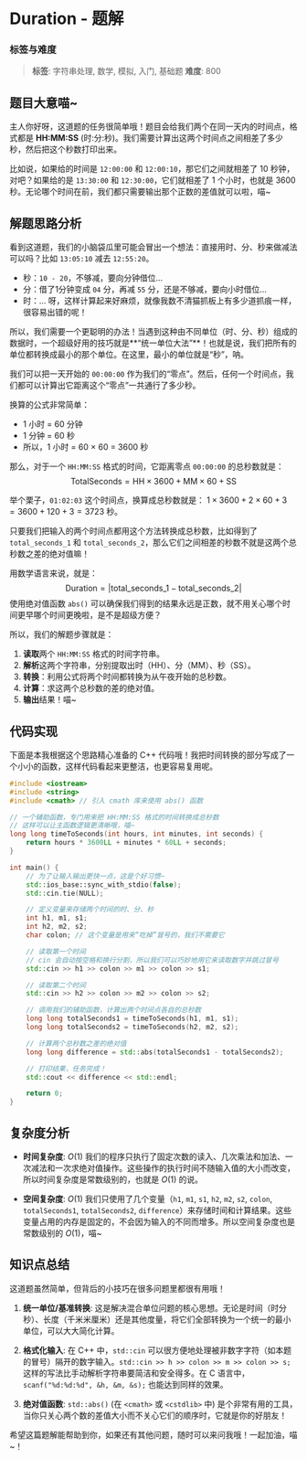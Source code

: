 # Duration - 题解

### 标签与难度
> **标签**: 字符串处理, 数学, 模拟, 入门, 基础题
> **难度**: 800

## 题目大意喵~

主人你好呀，这道题的任务很简单哦！题目会给我们两个在同一天内的时间点，格式都是 **HH:MM:SS** (时:分:秒)。我们需要计算出这两个时间点之间相差了多少秒，然后把这个秒数打印出来。

比如说，如果给的时间是 `12:00:00` 和 `12:00:10`，那它们之间就相差了 10 秒钟，对吧？如果给的是 `13:30:00` 和 `12:30:00`，它们就相差了 1 个小时，也就是 3600 秒。无论哪个时间在前，我们都只需要输出那个正数的差值就可以啦，喵~

## 解题思路分析

看到这道题，我们的小脑袋瓜里可能会冒出一个想法：直接用时、分、秒来做减法可以吗？比如 `13:05:10` 减去 `12:55:20`。
- 秒：`10 - 20`，不够减，要向分钟借位...
- 分：借了1分钟变成 `04` 分，再减 `55` 分，还是不够减，要向小时借位...
- 时：...
呀，这样计算起来好麻烦，就像我数不清猫抓板上有多少道抓痕一样，很容易出错的呢！

所以，我们需要一个更聪明的办法！当遇到这种由不同单位（时、分、秒）组成的数据时，一个超级好用的技巧就是**“统一单位大法”**！也就是说，我们把所有的单位都转换成最小的那个单位。在这里，最小的单位就是“秒”，呐。

我们可以把一天开始的 `00:00:00` 作为我们的“零点”。然后，任何一个时间点，我们都可以计算出它距离这个“零点”一共通行了多少秒。

换算的公式非常简单：
- 1 小时 = 60 分钟
- 1 分钟 = 60 秒
- 所以，1 小时 = 60 × 60 = 3600 秒

那么，对于一个 `HH:MM:SS` 格式的时间，它距离零点 `00:00:00` 的总秒数就是：
$$
\text{TotalSeconds} = \text{HH} \times 3600 + \text{MM} \times 60 + \text{SS}
$$

举个栗子，`01:02:03` 这个时间点，换算成总秒数就是：
$1 \times 3600 + 2 \times 60 + 3 = 3600 + 120 + 3 = 3723$ 秒。

只要我们把输入的两个时间点都用这个方法转换成总秒数，比如得到了 `total_seconds_1` 和 `total_seconds_2`，那么它们之间相差的秒数不就是这两个总秒数之差的绝对值嘛！

用数学语言来说，就是：
$$
\text{Duration} = |\text{total\_seconds\_1} - \text{total\_seconds\_2}|
$$
使用绝对值函数 `abs()` 可以确保我们得到的结果永远是正数，就不用关心哪个时间更早哪个时间更晚啦，是不是超级方便？

所以，我们的解题步骤就是：
1.  **读取**两个 `HH:MM:SS` 格式的时间字符串。
2.  **解析**这两个字符串，分别提取出时（HH）、分（MM）、秒（SS）。
3.  **转换**：利用公式将两个时间都转换为从午夜开始的总秒数。
4.  **计算**：求这两个总秒数的差的绝对值。
5.  **输出**结果！喵~

## 代码实现

下面是本我根据这个思路精心准备的 C++ 代码哦！我把时间转换的部分写成了一个小小的函数，这样代码看起来更整洁，也更容易复用呢。

```cpp
#include <iostream>
#include <string>
#include <cmath> // 引入 cmath 库来使用 abs() 函数

// 一个辅助函数，专门用来把 HH:MM:SS 格式的时间转换成总秒数
// 这样可以让主函数逻辑更清晰哦，喵~
long long timeToSeconds(int hours, int minutes, int seconds) {
    return hours * 3600LL + minutes * 60LL + seconds;
}

int main() {
    // 为了让输入输出更快一点，这是个好习惯~
    std::ios_base::sync_with_stdio(false);
    std::cin.tie(NULL);

    // 定义变量来存储两个时间的时、分、秒
    int h1, m1, s1;
    int h2, m2, s2;
    char colon; // 这个变量是用来“吃掉”冒号的，我们不需要它

    // 读取第一个时间
    // cin 会自动按空格和换行分割，所以我们可以巧妙地用它来读取数字并跳过冒号
    std::cin >> h1 >> colon >> m1 >> colon >> s1;

    // 读取第二个时间
    std::cin >> h2 >> colon >> m2 >> colon >> s2;

    // 调用我们的辅助函数，计算出两个时间点各自的总秒数
    long long totalSeconds1 = timeToSeconds(h1, m1, s1);
    long long totalSeconds2 = timeToSeconds(h2, m2, s2);

    // 计算两个总秒数之差的绝对值
    long long difference = std::abs(totalSeconds1 - totalSeconds2);

    // 打印结果，任务完成！
    std::cout << difference << std::endl;

    return 0;
}
```

## 复杂度分析

- **时间复杂度**: $O(1)$
  我们的程序只执行了固定次数的读入、几次乘法和加法、一次减法和一次求绝对值操作。这些操作的执行时间不随输入值的大小而改变，所以时间复杂度是常数级别的，也就是 $O(1)$ 的说。

- **空间复杂度**: $O(1)$
  我们只使用了几个变量（`h1`, `m1`, `s1`, `h2`, `m2`, `s2`, `colon`, `totalSeconds1`, `totalSeconds2`, `difference`）来存储时间和计算结果。这些变量占用的内存是固定的，不会因为输入的不同而增多。所以空间复杂度也是常数级别的 $O(1)$，喵~

## 知识点总结

这道题虽然简单，但背后的小技巧在很多问题里都很有用哦！

1.  **统一单位/基准转换**: 这是解决混合单位问题的核心思想。无论是时间（时分秒）、长度（千米米厘米）还是其他度量，将它们全部转换为一个统一的最小单位，可以大大简化计算。

2.  **格式化输入**: 在 C++ 中，`std::cin` 可以很方便地处理被非数字字符（如本题的冒号）隔开的数字输入。`std::cin >> h >> colon >> m >> colon >> s;` 这样的写法比手动解析字符串要简洁和安全得多。在 C 语言中，`scanf("%d:%d:%d", &h, &m, &s);` 也能达到同样的效果。

3.  **绝对值函数**: `std::abs()` (在 `<cmath>` 或 `<cstdlib>` 中) 是个非常有用的工具，当你只关心两个数的差值大小而不关心它们的顺序时，它就是你的好朋友！

希望这篇题解能帮助到你，如果还有其他问题，随时可以来问我哦！一起加油，喵~！